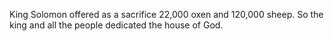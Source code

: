 King Solomon offered as a sacrifice 22,000 oxen and 120,000 sheep. So the king and all the people dedicated the house of God.
